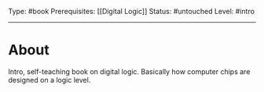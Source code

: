 Type: #book
Prerequisites: [[Digital Logic]]
Status: #untouched 
Level: #intro 

----
# About

Intro, self-teaching book on digital logic. Basically how computer chips are designed on a logic level.